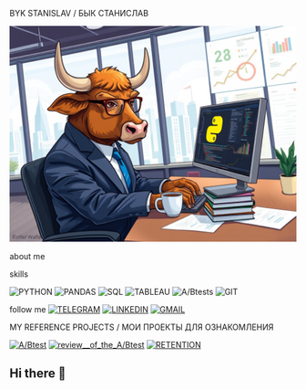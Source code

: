 BYK STANISLAV / БЫК СТАНИСЛАВ

![Header](https://github.com/Byk-Stanislav/Byk-Stanislav/blob/main/assets/A_realistic_illustration_of_a_bull_working_on_data_analytics_using_Python_The_bull_is_dressed_in_a_sleek_business_suit_and_glasses_intently_focused_on_a_computer_screen_displaying_colorful_Python_code_and_intricate_.png)

about me


skills


![PYTHON](https://img.shields.io/badge/-PYTHON-090909?style=for-the-badge&logo=python)
![PANDAS](https://img.shields.io/badge/-PANDAS-090909?style=for-the-badge&logo=pandas)
![SQL](https://img.shields.io/badge/-SQL-090909?style=for-the-badge&logo=mysql)
![TABLEAU](https://img.shields.io/badge/-TABLEAU-090909?style=for-the-badge&logo=tableau)
![A/Btests](https://img.shields.io/badge/-A/B_tests-090909?style=for-the-badge&logo=tableau)
![GIT](https://img.shields.io/badge/-GIT-090909?style=for-the-badge&logo=tableau)


follow me
[![TELEGRAM](https://img.shields.io/badge/-TELEGRAM-090909?style=for-the-badge&logo=telegram)](https://t.me/@BykStanislav)
[![LINKEDIN](https://img.shields.io/badge/-LINKEDIN-090909?style=for-the-badge&logo=linkedin)](www.linkedin.com/in/stanislav-byk-040a8b346)
[![GMAIL](https://img.shields.io/badge/-GMAIL-090909?style=for-the-badge&logo=GMAIL)](mailto:bykstanislav99@gmail.com)



 MY REFERENCE PROJECTS / МОИ ПРОЕКТЫ ДЛЯ ОЗНАКОМЛЕНИЯ

[![A/Btest](https://img.shields.io/badge/-A/B_test-090909?style=for-the-badge&logo=tableau)](https://github.com/Byk-Stanislav/A-B-test)
[![review__of_the_A/Btest](https://img.shields.io/badge/-review_of_the_A/B_test-090909?style=for-the-badge&logo=tableau)](https://github.com/Byk-Stanislav/Review-of-the-A-B-test)
[![RETENTION](https://img.shields.io/badge/-retantion-090909?style=for-the-badge&logo=tableau)](https://github.com/Byk-Stanislav/Retention)








## Hi there 👋

<!--
**Byk-Stanislav/Byk-Stanislav** is a ✨ _special_ ✨ repository because its `README.md` (this file) appears on your GitHub profile.

Here are some ideas to get you started:

- 🔭 I’m currently working on ...
- 🌱 I’m currently learning ...
- 👯 I’m looking to collaborate on ...
- 🤔 I’m looking for help with ...
- 💬 Ask me about ...
- 📫 How to reach me: ...
- 😄 Pronouns: ...
- ⚡ Fun fact: ...
-->
